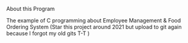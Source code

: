 About this Program

The example of C programming about Employee Management & Food Ordering System 
(Star this project around 2021 but upload to git again because I forgot my old gits T-T )
